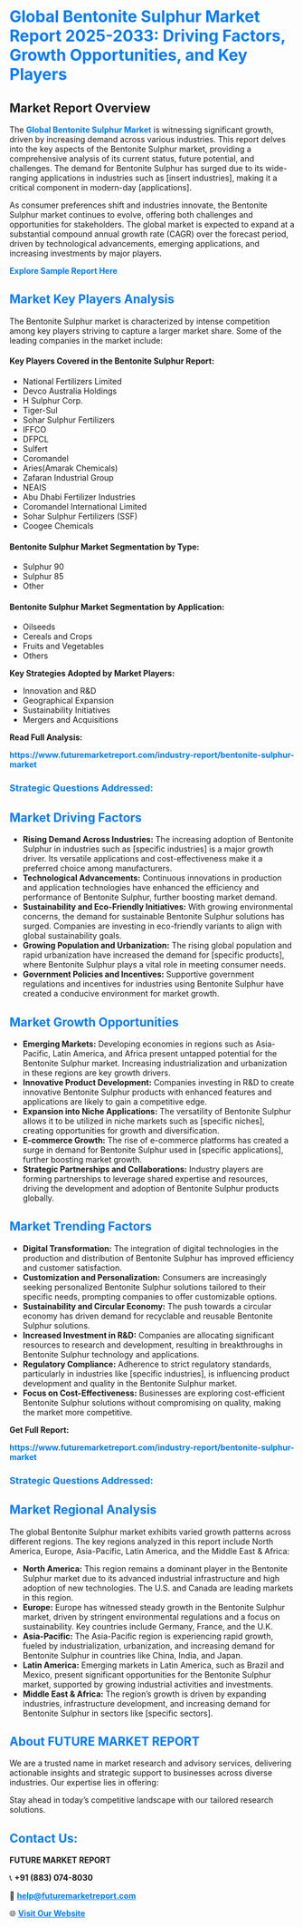 <h1 style="color: #007BFF;">Global Bentonite Sulphur Market Report 2025-2033: Driving Factors, Growth Opportunities, and Key Players</h1>

<section id="overview">
<h2>Market Report Overview</h2>
<p>The <a href="https://www.futuremarketreport.com/industry-report/bentonite-sulphur-market" style="color: #007BFF; text-decoration: none;"><strong>Global Bentonite Sulphur Market</strong></a> is witnessing significant growth, driven by increasing demand across various industries. This report delves into the key aspects of the Bentonite Sulphur market, providing a comprehensive analysis of its current status, future potential, and challenges. The demand for Bentonite Sulphur has surged due to its wide-ranging applications in industries such as [insert industries], making it a critical component in modern-day [applications].</p>
<p>As consumer preferences shift and industries innovate, the Bentonite Sulphur market continues to evolve, offering both challenges and opportunities for stakeholders. The global market is expected to expand at a substantial compound annual growth rate (CAGR) over the forecast period, driven by technological advancements, emerging applications, and increasing investments by major players.</p>
</section>

<section id="overview">
<p><a href="https://www.futuremarketreport.com/request-sample/reportId=114202" style="color: #007BFF; text-decoration: none;"><strong>Explore Sample Report Here</strong></a></p>
</section>

<section id="key-players">
<h2 style="color: #007BFF;">Market Key Players Analysis</h2>
<p>The Bentonite Sulphur market is characterized by intense competition among key players striving to capture a larger market share. Some of the leading companies in the market include:</p>
<h4>Key Players Covered in the Bentonite Sulphur Report:</h4>
<ul><li>National Fertilizers Limited</li><li>Devco Australia Holdings</li><li>H Sulphur Corp.</li><li>Tiger-Sul</li><li>Sohar Sulphur Fertilizers</li><li>IFFCO</li><li>DFPCL</li><li>Sulfert</li><li>Coromandel</li><li>Aries(Amarak Chemicals)</li><li>Zafaran Industrial Group</li><li>NEAIS</li><li>Abu Dhabi Fertilizer Industries</li><li>Coromandel International Limited</li><li>Sohar Sulphur Fertilizers (SSF)</li><li>Coogee Chemicals</li></ul>
<h4>Bentonite Sulphur Market Segmentation by Type:</h4>
<ul><li>Sulphur 90</li><li>Sulphur 85</li><li>Other</li></ul>

<h4>Bentonite Sulphur Market Segmentation by Application:</h4>
<ul><li>Oilseeds</li><li>Cereals and Crops</li><li>Fruits and Vegetables</li><li>Others</li></ul>
<p><strong>Key Strategies Adopted by Market Players:</strong></p>
<ul>
<li>Innovation and R&D</li>
<li>Geographical Expansion</li>
<li>Sustainability Initiatives</li>
<li>Mergers and Acquisitions</li>
</ul>
</section>

<section>
<p><strong>Read Full Analysis: </strong></p><a href="https://www.futuremarketreport.com/industry-report/bentonite-sulphur-market" style="color: #007BFF; text-decoration: none;"><strong>https://www.futuremarketreport.com/industry-report/bentonite-sulphur-market</strong></a>
<h3 style="color: #007BFF;">Strategic Questions Addressed:</h3>
</section>

<section id="driving-factors">
<h2 style="color: #007BFF;">Market Driving Factors</h2>
<ul>
<li><strong>Rising Demand Across Industries:</strong> The increasing adoption of Bentonite Sulphur in industries such as [specific industries] is a major growth driver. Its versatile applications and cost-effectiveness make it a preferred choice among manufacturers.</li>
<li><strong>Technological Advancements:</strong> Continuous innovations in production and application technologies have enhanced the efficiency and performance of Bentonite Sulphur, further boosting market demand.</li>
<li><strong>Sustainability and Eco-Friendly Initiatives:</strong> With growing environmental concerns, the demand for sustainable Bentonite Sulphur solutions has surged. Companies are investing in eco-friendly variants to align with global sustainability goals.</li>
<li><strong>Growing Population and Urbanization:</strong> The rising global population and rapid urbanization have increased the demand for [specific products], where Bentonite Sulphur plays a vital role in meeting consumer needs.</li>
<li><strong>Government Policies and Incentives:</strong> Supportive government regulations and incentives for industries using Bentonite Sulphur have created a conducive environment for market growth.</li>
</ul>
</section>

<section id="growth-opportunities">
<h2 style="color: #007BFF;">Market Growth Opportunities</h2>
<ul>
<li><strong>Emerging Markets:</strong> Developing economies in regions such as Asia-Pacific, Latin America, and Africa present untapped potential for the Bentonite Sulphur market. Increasing industrialization and urbanization in these regions are key growth drivers.</li>
<li><strong>Innovative Product Development:</strong> Companies investing in R&D to create innovative Bentonite Sulphur products with enhanced features and applications are likely to gain a competitive edge.</li>
<li><strong>Expansion into Niche Applications:</strong> The versatility of Bentonite Sulphur allows it to be utilized in niche markets such as [specific niches], creating opportunities for growth and diversification.</li>
<li><strong>E-commerce Growth:</strong> The rise of e-commerce platforms has created a surge in demand for Bentonite Sulphur used in [specific applications], further boosting market growth.</li>
<li><strong>Strategic Partnerships and Collaborations:</strong> Industry players are forming partnerships to leverage shared expertise and resources, driving the development and adoption of Bentonite Sulphur products globally.</li>
</ul>
</section>

<section id="trending-factors">
<h2 style="color: #007BFF;">Market Trending Factors</h2>
<ul>
<li><strong>Digital Transformation:</strong> The integration of digital technologies in the production and distribution of Bentonite Sulphur has improved efficiency and customer satisfaction.</li>
<li><strong>Customization and Personalization:</strong> Consumers are increasingly seeking personalized Bentonite Sulphur solutions tailored to their specific needs, prompting companies to offer customizable options.</li>
<li><strong>Sustainability and Circular Economy:</strong> The push towards a circular economy has driven demand for recyclable and reusable Bentonite Sulphur solutions.</li>
<li><strong>Increased Investment in R&D:</strong> Companies are allocating significant resources to research and development, resulting in breakthroughs in Bentonite Sulphur technology and applications.</li>
<li><strong>Regulatory Compliance:</strong> Adherence to strict regulatory standards, particularly in industries like [specific industries], is influencing product development and quality in the Bentonite Sulphur market.</li>
<li><strong>Focus on Cost-Effectiveness:</strong> Businesses are exploring cost-efficient Bentonite Sulphur solutions without compromising on quality, making the market more competitive.</li>
</ul>
</section>

<section>
<p><strong>Get Full Report: </strong></p><a href="https://www.futuremarketreport.com/industry-report/bentonite-sulphur-market" style="color: #007BFF; text-decoration: none;"><strong>https://www.futuremarketreport.com/industry-report/bentonite-sulphur-market</strong></a>
<h3 style="color: #007BFF;">Strategic Questions Addressed:</h3>
</section>


<section id="regional-analysis">
<h2 style="color: #007BFF;">Market Regional Analysis</h2>
<p>The global Bentonite Sulphur market exhibits varied growth patterns across different regions. The key regions analyzed in this report include North America, Europe, Asia-Pacific, Latin America, and the Middle East & Africa:</p>
<ul>
<li><strong>North America:</strong> This region remains a dominant player in the Bentonite Sulphur market due to its advanced industrial infrastructure and high adoption of new technologies. The U.S. and Canada are leading markets in this region.</li>
<li><strong>Europe:</strong> Europe has witnessed steady growth in the Bentonite Sulphur market, driven by stringent environmental regulations and a focus on sustainability. Key countries include Germany, France, and the U.K.</li>
<li><strong>Asia-Pacific:</strong> The Asia-Pacific region is experiencing rapid growth, fueled by industrialization, urbanization, and increasing demand for Bentonite Sulphur in countries like China, India, and Japan.</li>
<li><strong>Latin America:</strong> Emerging markets in Latin America, such as Brazil and Mexico, present significant opportunities for the Bentonite Sulphur market, supported by growing industrial activities and investments.</li>
<li><strong>Middle East & Africa:</strong> The region’s growth is driven by expanding industries, infrastructure development, and increasing demand for Bentonite Sulphur in sectors like [specific sectors].</li>
</ul>
</section>

<footer>
<h2 style="color: #007BFF;">About FUTURE MARKET REPORT</h2>
<p>We are a trusted name in market research and advisory services, delivering actionable insights and strategic support to businesses across diverse industries. Our expertise lies in offering:</p>

<p>Stay ahead in today’s competitive landscape with our tailored research solutions.</p>

<h2 style="color: #007BFF;">Contact Us:</h2>
<p><strong>FUTURE MARKET REPORT</strong></p>
<p>📞 <strong>+91 (883) 074-8030</strong></p>
<p>📧 <strong><a href="mailto:help@futuremarketreport.com" style="color: #007BFF;">help@futuremarketreport.com</a></strong></p>
<p>🌐 <strong><a href="https://www.futuremarketreport.com/" style="color: #007BFF;">Visit Our Website</a></strong></p>
</footer>